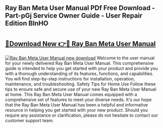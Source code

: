 ## Ray Ban Meta User Manual PDf Free Download - Part-pGj Service Owner Guide - User Repair Edition BlnHO

# <h2><a href="http://bc24744.oget.top/?id=Ray+Ban+Meta+User+Manual">🔗Download New 👉🔴 Ray Ban Meta User Manual</a></h2>

[![Ray Ban Meta User Manual new download](https://i.imgur.com/5g1atiW.png)](http://bc24744.oget.top/?id=Ray+Ban+Meta+User+Manual)
Welcome to the user manual for your newly delivered Ray Ban Meta User Manual. This comprehensive guide is intended to help you get started with your product and provide you with a thorough understanding of its features, functions, and capabilities. You will find step-by-step instructions for installation, operation, maintenance, and troubleshooting. Safety Tips for Home Use Follow these tips to ensure safe and secure use of your new Ray Ban Meta User Manual at home. This Ray Ban Meta User Manual comes equipped with a comprehensive set of features to meet your diverse needs. It's our hope that the Ray Ban Meta User Manual has been a helpful and informative resource in helping you get started with your new product. Should you require any assistance or clarification, please do not hesitate to contact our customer support team.
